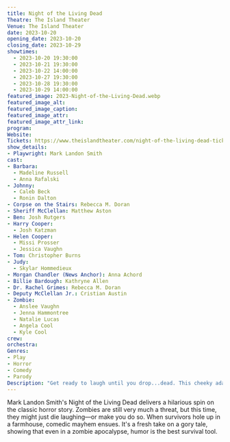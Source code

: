 ```yaml
---
title: Night of the Living Dead
Theatre: The Island Theater
Venue: The Island Theater
date: 2023-10-20
opening_date: 2023-10-20
closing_date: 2023-10-29
showtimes:
  - 2023-10-20 19:30:00
  - 2023-10-21 19:30:00
  - 2023-10-22 14:00:00
  - 2023-10-27 19:30:00
  - 2023-10-28 19:30:00
  - 2023-10-29 14:00:00
featured_image: 2023-Night-of-the-Living-Dead.webp
featured_image_alt: 
featured_image_caption: 
featured_image_attr: 
featured_image_attr_link: 
program:
Website: 
Tickets: https://www.theislandtheater.com/night-of-the-living-dead-tickets
show_details: 
- Playwright: Mark Landon Smith
cast:
- Barbara: 
  - Madeline Russell
  - Anna Rafalski
- Johnny:
  - Caleb Beck
  - Ronin Dalton
- Corpse on the Stairs: Rebecca M. Doran
- Sheriff McClellan: Matthew Aston
- Ben: Josh Rutgers
- Harry Cooper: 
  - Josh Katzman
- Helen Cooper: 
  - Missi Prosser
  - Jessica Vaughn
- Tom: Christopher Burns
- Judy: 
  - Skylar Hommedieux
- Morgan Chandler (News Anchor): Anna Achord
- Billie Bardough: Kathryne Allen
- Dr. Rachel Grimes: Rebecca M. Doran
- Deputy McClellan Jr.: Cristian Austin
- Zombie: 
  - Anslee Vaughn 
  - Jenna Hammontree 
  - Natalie Lucas 
  - Angela Cool 
  - Kyle Cool 
crew:
orchestra:
Genres:
- Play
- Horror
- Comedy
- Parody
Description: "Get ready to laugh until you drop...dead. This cheeky adaptation brings new life—and laughs—to the iconic zombie apocalypse tale."
---
```

Mark Landon Smith's Night of the Living Dead delivers a hilarious spin on the classic horror story. Zombies are still very much a threat, but this time, they might just die laughing—or make you do so. When survivors hole up in a farmhouse, comedic mayhem ensues. It's a fresh take on a gory tale, showing that even in a zombie apocalypse, humor is the best survival tool.